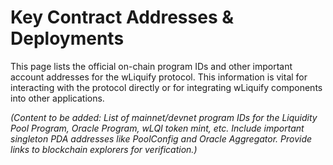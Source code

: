 # Key Contract Addresses & Deployments

This page lists the official on-chain program IDs and other important account addresses for the wLiquify protocol. This information is vital for interacting with the protocol directly or for integrating wLiquify components into other applications.

*(Content to be added: List of mainnet/devnet program IDs for the Liquidity Pool Program, Oracle Program, wLQI token mint, etc. Include important singleton PDA addresses like PoolConfig and Oracle Aggregator. Provide links to blockchain explorers for verification.)* 